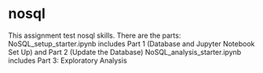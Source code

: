 # nosql

This assignment test nosql skills.
There are the parts:
NoSQL_setup_starter.ipynb includes Part 1 (Database and Jupyter Notebook Set Up)
 and Part 2 (Update the Database)
 NoSQL_analysis_starter.ipynb includes Part 3: Exploratory Analysis
